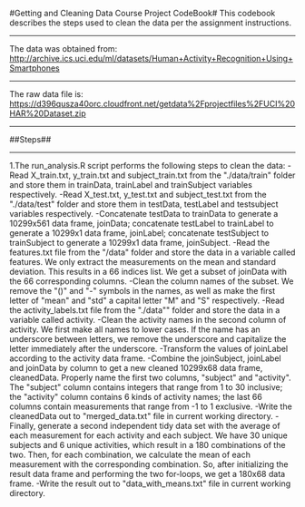 #Getting and Cleaning Data Course Project CodeBook#
This codebook describes the steps used to clean the data per the assignment instructions. 
***
The data was obtained from:
http://archive.ics.uci.edu/ml/datasets/Human+Activity+Recognition+Using+Smartphones
***
The raw data file is:
https://d396qusza40orc.cloudfront.net/getdata%2Fprojectfiles%2FUCI%20HAR%20Dataset.zip
***
##Steps##
***
1.The run_analysis.R script performs the following steps to clean the data:
 -Read X_train.txt, y_train.txt and subject_train.txt from the "./data/train" folder and store them in trainData, trainLabel and trainSubject variables respectively.
 -Read X_test.txt, y_test.txt and subject_test.txt from the "./data/test" folder and store them in testData, testLabel and testsubject variables respectively.
 -Concatenate testData to trainData to generate a 10299x561 data frame, joinData; concatenate testLabel to trainLabel to generate a 10299x1 data frame, joinLabel; concatenate testSubject to trainSubject to generate a 10299x1 data frame, joinSubject.
 -Read the features.txt file from the "/data" folder and store the data in a variable called features. We only extract the measurements on the mean and standard deviation. This results in a 66 indices list. We get a subset of joinData with the 66 corresponding columns.
 -Clean the column names of the subset. We remove the "()" and "-" symbols in the names, as well as make the first letter of "mean" and "std" a capital letter "M" and "S" respectively.
 -Read the activity_labels.txt file from the "./data"" folder and store the data in a variable called activity.
 -Clean the activity names in the second column of activity. We first make all names to lower cases. If the name has an underscore between letters, we remove the underscore and capitalize the letter immediately after the underscore.
 -Transform the values of joinLabel according to the activity data frame.
 -Combine the joinSubject, joinLabel and joinData by column to get a new cleaned 10299x68 data frame, cleanedData. Properly name the first two columns, "subject" and "activity". The "subject" column contains integers that range from 1 to 30 inclusive; the "activity" column contains 6 kinds of activity names; the last 66 columns contain measurements that range from -1 to 1 exclusive.
 -Write the cleanedData out to "merged_data.txt" file in current working directory.
 -Finally, generate a second independent tidy data set with the average of each measurement for each activity and each subject. We have 30 unique subjects and 6 unique activities, which result in a 180 combinations of the two. Then, for each combination, we calculate the mean of each measurement with the corresponding combination. So, after initializing the result data frame and performing the two for-loops, we get a 180x68 data frame.
 -Write the result out to "data_with_means.txt" file in current working directory. 
